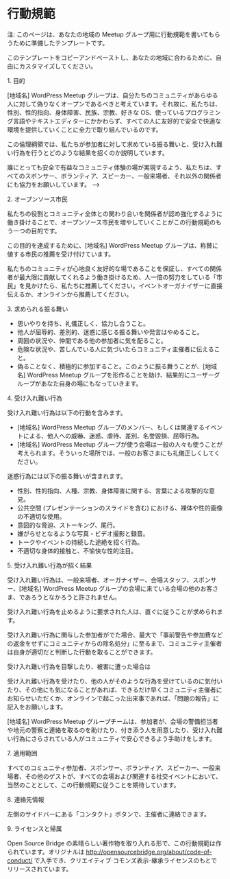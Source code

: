 <!-- # Code of Conduct -->
# 行動規範

<!-- Alert: This is a template that may inspire the text for your local meetup group page. -->
注: このページは、あなたの地域の Meetup グループ用に行動規範を書いてもらうために準備したテンプレートです。

<!-- Feel free to copy and paste this template and customize it for your area. -->
このテンプレートをコピーアンドペーストし、あなたの地域に合わるために、自由にカスタマイズしてください。

<!-- 1\. Purpose -->
1\. 目的

<!-- The WordPress \[your-town\] User Group believes our community should be truly open for everyone. As such, we are committed to providing a friendly, safe and welcoming environment for all, regardless of gender, sexual orientation, disability, ethnicity, religion, preferred operating system, programming language, or text editor. -->
[地域名] WordPress Meetup グループは、自分たちのコミュニティがあらゆる人に対して偽りなくオープンであるべきと考えています。それ故に、私たちは、性別、性的指向、身体障害、民族、宗教、好きな OS、使っているプログラミング言語やテキストエディターにかかわらず、すべての人に友好的で安全で快適な環境を提供していくことに全力で取り組んでいるのです。

<!-- This code of conduct outlines our expectations for participant behavior as well as the consequences for unacceptable behavior. -->
この倫理綱領では、私たちが参加者に対して求めている振る舞いと、受け入れ難い行為を行うとどのような結果を招くのか説明しています。

<!-- We invite all sponsors, volunteers, speakers, attendees, and other participants to help us realize a safe and positive community experience for everyone. -->
誰にとっても安全で有益なコミュニティ体験の場が実現するよう、私たちは、すべてのスポンサー、ボランティア、スピーカー、一般来場者、それ以外の関係者にも協力をお願いしています。 -->

<!-- 2\. Open Source Citizenship -->
2\. オープンソース市民

<!-- A supplemental goal of this code of conduct is to increase open source citizenship by encouraging participants to recognize and strengthen the relationships between what we do and the community at large. -->
私たちの役割とコミュニティ全体との関わり合いを関係者が認め強化するように働き掛けることで、オープンソース市民を増やしていくことがこの行動規範のもう一つの目的です。

<!-- In service of this goal, the WordPress \[your-town\] User Group organizers will be taking nominations for exemplary citizens. -->
この目的を達成するために、[地域名] WordPress Meetup グループは、称賛に値する市民の推薦を受け付けています。

<!-- If you see someone who is making an extra effort to ensure our community is welcoming, friendly, and encourages all participants to contribute to the fullest extent, we want to know. You can nominate someone by talking to the event organizer or online. -->
私たちのコミュニティが心地良く友好的な場であることを保証し、すべての関係者が最大限に貢献してくれるよう働き掛けるため、人一倍の努力をしている「市民」を見かけたら、私たちに推薦してください。イベントオーガナイザーに直接伝えるか、オンラインから推薦してください。

<!-- 3\. Expected Behavior -->
3\. 求められる振る舞い

*   思いやりを持ち、礼儀正しく、協力し合うこと。<!-- Be considerate, respectful, and collaborative. -->
*   他人が屈辱的、差別的、迷惑に感じる振る舞いや発言はやめること。<!-- Refrain from demeaning, discriminatory or harassing behavior and speech. -->
*   周囲の状況や、仲間である他の参加者に気を配ること。<!-- Be mindful of your surroundings and of your fellow participants. -->
*   危険な状況や、苦しんでいる人に気づいたらコミュニティ主催者に伝えること。<!-- Alert community organizers if you notice a dangerous situation or someone in distress. -->
*   偽ることなく、積極的に参加すること。このように振る舞うことが、[地域名] WordPress Meetup グループを形作ることを助け、結果的にユーザーグループがあなた自身の場にもなっていきます。<!-- Participate in an authentic and active way. In doing so, you help to create WordPress \[your-town\] User Group and make it your own. -->

<!-- 4\. Unacceptable Behavior -->
4\. 受け入れ難い行為

<!-- Unacceptable behaviors include: intimidating, harassing, abusive, discriminatory, derogatory or demeaning conduct by any members of  WordPress \[your-town\] User Group and related events. All WordPress \[your-town\] User Group venues may be shared with members of the public; please be respectful to all patrons of these locations. -->
受け入れ難い行為は以下の行動を含みます。
*   [地域名] WordPress Meetup グループのメンバー、もしくは関連するイベントによる、他人への威嚇、迷惑、虐待、差別、名誉毀損、屈辱行為。
*   [地域名] WordPress Meetup グループが使う会場は一般の人々も使うことが考えられます。そういった場所では、一般のお客さまにも礼儀正しくしてください。

<!-- Harassment includes: offensive verbal comments related to gender, sexual orientation, race, religion, disability; inappropriate use of nudity and/or sexual images in public spaces (including presentation slides); deliberate intimidation, stalking or following; harassing photography or recording; sustained disruption of talks or other events; inappropriate physical contact, and unwelcome sexual attention. -->
迷惑行為には以下の振る舞いが含まれます。
*   性別、性的指向、人種、宗教、身体障害に関する、言葉による攻撃的な意見。
*   公共空間 (プレゼンテーションのスライドを含む) における、裸体や性的画像の不適切な使用。
*   意図的な脅迫、ストーキング、尾行。
*   嫌がらせとなるような写真・ビデオ撮影と録音。
*   トークやイベントの持続した途絶を招く行為。
*   不適切な身体的接触と、不愉快な性的注目。

<!-- 5\. Consequences Of Unacceptable Behavior -->
5\. 受け入れ難い行為が招く結果

<!-- Unacceptable behavior will not be tolerated whether by other attendees, organizers, venue staff, sponsors, or other patrons of the WordPress \[your-town\] User Group venues. -->
受け入れ難い行為は、一般来場者、オーガナイザー、会場スタッフ、スポンサー、[地域名] WordPress Meetup グループの会場に来ている会場の他のお客さま、であろうとなかろうと許されません。

<!-- Anyone asked to stop unacceptable behavior is expected to comply immediately. -->
受け入れ難い行為を止めるように要求された人は、直ぐに従うことが求められます。

<!-- If a participant engages in unacceptable behavior, the community organizers may take any action they deem appropriate, up to and including expulsion from the community without warning or refund. -->
受け入れ難い行為に関与した参加者がでた場合、最大で「事前警告や参加費などの返金をせずにコミュニティからの除名処分」に至るまで、コミュニティ主催者は自身が適切だと判断した行動を取ることができます。

<!-- 6\. What To Do If You Witness Or Are Subject To Unacceptable Behavior -->
受け入れ難い行為を目撃したり、被害に遭った場合は

<!-- If you are subjected to unacceptable behavior, notice that someone else is being subject to unacceptable behavior, or have any other concerns, please notify a community organizer as soon as possible or fill out an incident report if the incident was online. -->
受け入れ難い行為を受けたり、他の人がそのような行為を受けているのに気付いたり、その他にも気になることがあれば、できるだけ早くコミュニティ主催者にお知らせいただくか、オンラインで起こった出来事であれば、「問題の報告」に記入をお願いします。

<!-- The WordPress \[your-town\] User Group team will be available to help participants contact venue security or local law enforcement, to provide escorts, or to otherwise assist those experiencing unacceptable behavior to feel safe in the community. -->
[地域名] WordPress Meetup グループチームは、参加者が、会場の警備担当者や地元の警察と連絡を取るのを助けたり、付き添う人を用意したり、受け入れ難い行為にさらされている人がコミュニティで安心できるよう手助けをします。

<!-- 7\. Scope -->
7\. 適用範囲

<!-- We expect all community members, sponsors, volunteers, speakers, attendees, and other guests to abide by this code of conduct at all venues and related social events. -->
すべてのコミュニティ参加者、スポンサー、ボランティア、スピーカー、一般来場者、その他のゲストが、すべての会場および関連する社交イベントにおいて、当然のこととして、この行動規範に従うことを期待しています。

<!-- 8\. Contact Information -->
8\. 連絡先情報

<!-- We are available via the ‘Contact’ button over in the left hand sidebar -->
左側のサイドバーにある「コンタクト」ボタンで、主催者に連絡できます。

<!-- 9\. License And Attribution -->
9\. ライセンスと帰属

<!-- This Code of Conduct is heavily borrowed from the awesome work of Open Source Bridge. The original is available at [http://opensourcebridge.org/about/code-of-conduct/](http://opensourcebridge.org/about/code-of-conduct/) and is released under a Creative Commons Attribution-ShareAlike license. -->
Open Source Bridge の素晴らしい著作物を取り入れる形で、この行動規範は作られています。オリジナルは http://opensourcebridge.org/about/code-of-conduct/ で入手でき、クリエイティブ·コモンズ表示-継承ライセンスのもとでリリースされています。
